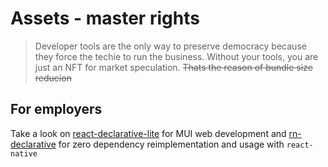 # Assets - master rights

> Developer tools are the only way to preserve democracy because they force the techie to run the business. Without your tools, you are just an NFT for market speculation. ~~Thats the reason of bundle size reducion~~

## For employers

Take a look on [react-declarative-lite](https://github.com/react-declarative-lite) for MUI web development and [rn-declarative](https://github.com/react-declarative/rn-declarative) for zero dependency reimplementation and usage with `react-native`
